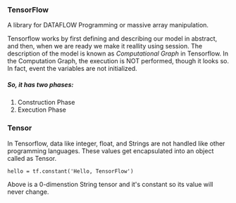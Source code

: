 ### TensorFlow

A library for DATAFLOW Programming or massive array manipulation.

Tensorflow works by first defining and describing our model in abstract, and then, when we are ready we make it reallity using session. The description of the model is known as *Computational Graph* in Tensorflow.  In the Computation Graph, the execution is NOT performed, though it looks so. In fact, event the variables are not initialized. 

##### So, it has two phases:
1. Construction Phase
2. Execution Phase

### Tensor
In Tensorflow, data like integer, float, and Strings are not handled like other programming languages. These values get encapsulated into an object called as Tensor. 

`
hello = tf.constant('Hello, TensorFlow')
`

Above is a 0-dimenstion String tensor and it's constant so its value will never change. 



